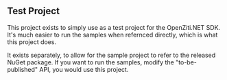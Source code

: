 ## Test Project

This project exists to simply use as a test project for the OpenZiti.NET SDK. It's
much easier to run the samples when refernced directly, which is what this project
does.

It exists separately, to allow for the sample project to refer to the released NuGet
package. If you want to run the samples, modify the "to-be-published" API, you would
use this project.